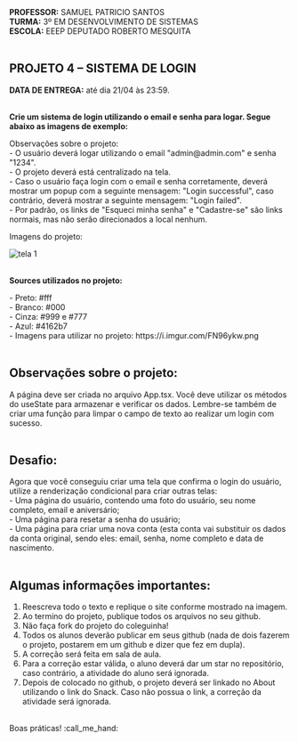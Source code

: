 <div>
    <strong>PROFESSOR:</strong> SAMUEL PATRICIO SANTOS<br>
    <strong>TURMA:</strong> 3º EM DESENVOLVIMENTO DE SISTEMAS<br>
    <strong>ESCOLA:</strong> EEEP DEPUTADO ROBERTO MESQUITA
</div><br>

<div>
    <h2><strong>PROJETO 4 – SISTEMA DE LOGIN</strong></h2>
    <strong>DATA DE ENTREGA:</strong> até dia 21/04 às 23:59.
</div><br>

<div>
    <p><b>Crie um sistema de login utilizando o email e senha para logar. Segue abaixo as imagens de exemplo:</b></p>
  Observações sobre o projeto:<br>
  - O usuário deverá logar utilizando o email "admin@admin.com" e senha "1234".<br>
  - O projeto deverá está centralizado na tela.<br>
  - Caso o usuário faça login com o email e senha corretamente, deverá mostrar um popup com a seguinte mensagem: "Login successful", caso contrário, deverá mostrar a seguinte mensagem: "Login failed".<br>
  - Por padrão, os links de "Esqueci minha senha" e "Cadastre-se" são links normais, mas não serão direcionados a local nenhum.
  <p>Imagens do projeto:</p>
    <img src="https://i.imgur.com/tIf4PUT.png" alt="tela 1">
</div><br>

<div>
  <p><b>Sources utilizados no projeto:</b></p>
    - Preto: #fff<br>
    - Branco: #000<br>
    - Cinza: #999 e #777<br>
    - Azul: #4162b7<br>
    - Imagens para utilizar no projeto: https://i.imgur.com/FN96ykw.png<br>
</div><br>

<div>
  <h2>Observações sobre o projeto:</h2>
  A página deve ser criada no arquivo App.tsx. Você deve utilizar os métodos do useState para armazenar e verificar os dados. Lembre-se também de criar uma função para limpar o campo de texto ao realizar um login com sucesso.
  
</div><br>

<div>
    <h2>Desafio:</h2>
    Agora que você conseguiu criar uma tela que confirma o login do usuário, utilize a renderização condicional para criar outras telas: <br> 
    - Uma página do usuário, contendo uma foto do usuário, seu nome completo, email e aniversário;  <br> 
    - Uma página para resetar a senha do usuário;  <br> 
    - Uma página para criar uma nova conta (esta conta vai substituir os dados da conta original, sendo eles: email, senha, nome completo e data de nascimento.
</div><br>

<div>
    <h2>Algumas informações importantes:</h2>
    <ol>
        <li>Reescreva todo o texto e replique o site conforme mostrado na imagem.</li>
        <li>Ao termino do projeto, publique todos os arquivos no seu github.</li>
        <li>Não faça fork do projeto do coleguinha!</li>
        <li>Todos os alunos deverão publicar em seus github (nada de dois fazerem o projeto, postarem em um github e dizer que fez em dupla).</li>
        <li>A correção será feita em sala de aula.</li>
        <li>Para a correção estar válida, o aluno deverá dar um star no repositório, caso contrário, a atividade do aluno será ignorada.</li>
        <li>Depois de colocado no github, o projeto deverá ser linkado no About utilizando o link do Snack. Caso não possua o link, a correção da atividade será ignorada.</li>
    </ol> 
</div>
<br>
<div>
    Boas práticas! :call_me_hand:
</div>
